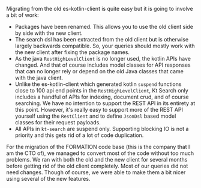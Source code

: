 Migrating from the old es-kotlin-client is quite easy but it is going to involve a bit of work:

- Packages have been renamed. This allows you to use the old client side by side with the new client.
- The search dsl has been extracted from the old client but is otherwise largely backwards compatible. So, your queries should mostly work with the new client after fixing the package names.
- As the java `RestHighLevelClient` is no longer used, the kotlin APIs have changed. And that of course includes model classes for API responses that can no longer rely or depend on the old Java classes that came with the java client.
- Unlike the es-kotlin-client which generated kotlin `suspend` functions close to 100 api end points in the `RestHighLevelClient`, Kt Search only includes a handful of APIs for indexing, document crud, and of course searching. We have no intention to support the REST API in its entirety at this point. However, it's really easy to support more of the REST API yourself using the `RestClient` and to define `JsonDsl` based model classes for their request payloads.
- All APIs in `kt-search` are suspend only. Supporting blocking IO is not a priority and this gets rid of a lot of code duplication.

For the migration of the FORMATION code base (this is the company that I am the CTO of), we managed to convert most 
of the code without too much problems. We ran with both the old and the new client for several months before getting rid
of the old client completely. Most of our queries did not need changes. Though of course, we were able to make 
them a bit nicer using several of the new features.

